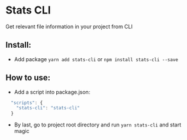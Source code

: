 # Stats CLI

Get relevant file information in your project from CLI

## Install:

- Add package `yarn add stats-cli` or `npm install stats-cli --save`

## How to use:

- Add a script into package.json:
```javascript
  "scripts": {
    "stats-cli": "stats-cli" 
  }
```
- By last, go to project root directory and run `yarn stats-cli` and start magic